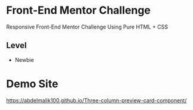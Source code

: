 # Front-End Mentor Challenge

Responsive Front-End Mentor Challenge Using Pure HTML + CSS

## Level

- Newbie

# Demo Site
https://abdelmalik100.github.io/Three-column-preview-card-component/
